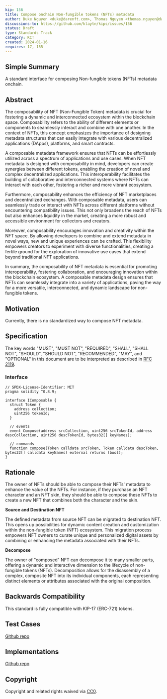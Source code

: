 ```yaml
---
kip: 156
title: Compose onchain Non-fungible tokens (NFTs) metadata
author: Duke Nguyen <duke@darenft.com>, Thomas Nguyen <thomas.nguyen@darenft.com>, Kelvin Pham <kelvin.pham@darenft.com>, Tony Vu <tony.vu@darenft.com>
discussions-to: https://github.com/klaytn/kips/issues/156
status: Draft
type: Standards Track
category: KCT
created: 2024-01-16
requires: 17, 155
---
```


## Simple Summary
A standard interface for composing Non-fungible tokens (NFTs) metadata onchain.

## Abstract
The composability of NFT (Non-Fungible Token) metadata is crucial for fostering a dynamic and interconnected ecosystem within the blockchain space. Composability refers to the ability of different elements or components to seamlessly interact and combine with one another. In the context of NFTs, this concept emphasizes the importance of designing metadata structures that can easily integrate with various decentralized applications (DApps), platforms, and smart contracts.

A composable metadata framework ensures that NFTs can be effortlessly utilized across a spectrum of applications and use cases. When NFT metadata is designed with composability in mind, developers can create synergies between different tokens, enabling the creation of novel and complex decentralized applications. This interoperability facilitates the building of collaborative and interconnected systems where NFTs can interact with each other, fostering a richer and more vibrant ecosystem.

Furthermore, composability enhances the efficiency of NFT marketplaces and decentralized exchanges. With composable metadata, users can seamlessly trade or interact with NFTs across different platforms without encountering compatibility issues. This not only broadens the reach of NFTs but also enhances liquidity in the market, creating a more robust and accessible environment for collectors and creators.

Moreover, composability encourages innovation and creativity within the NFT space. By allowing developers to combine and extend metadata in novel ways, new and unique experiences can be crafted. This flexibility empowers creators to experiment with diverse functionalities, creating a fertile ground for the exploration of innovative use cases that extend beyond traditional NFT applications.

In summary, the composability of NFT metadata is essential for promoting interoperability, fostering collaboration, and encouraging innovation within the blockchain ecosystem. A composable metadata design ensures that NFTs can seamlessly integrate into a variety of applications, paving the way for a more versatile, interconnected, and dynamic landscape for non-fungible tokens.

## Motivation
Currently, there is no standardized way to compose NFT metadata.

## Specification
The key words "MUST", "MUST NOT", "REQUIRED", "SHALL", "SHALL NOT", "SHOULD", "SHOULD NOT", "RECOMMENDED", "MAY", and "OPTIONAL" in this document are to be interpreted as described in [RFC 2119](https://www.ietf.org/rfc/rfc2119.txt).

### Interface
```solidity
// SPDX-License-Identifier: MIT
pragma solidity ^0.8.9;

interface IComposable {
  struct Token {
    address collection;
    uint256 tokenId;
  }

  // events
  event Compose(address srcCollection, uint256 srcTokenId, address descCollection, uint256 descTokenId, bytes32[] keyNames);

  // commands
  function compose(Token calldata srcToken, Token calldata descToken, bytes32[] calldata keyNames) external returns (bool);
}
```

## Rationale
The owner of NFTs should be able to compose their NFTs' metadata to enhance the value of the NFTs. For instance, if they purchase an NFT character and an NFT skin, they should be able to compose these NFTs to create a new NFT that combines both the character and the skin.

**Source and Destination NFT**

The defined metadata from source NFT can be migrated to destination NFT. This opens up possibilities for dynamic content creation and customization within the non-fungible token (NFT) ecosystem. This migration process empowers NFT owners to curate unique and personalized digital assets by combining or enhancing the metadata associated with their NFTs.

**Decompose**

The owner of "composed" NFT can decompose it to many smaller parts, offering a dynamic and interactive dimension to the lifecycle of non-fungible tokens (NFTs). Decomposition allows for the disassembly of a complex, composite NFT into its individual components, each representing distinct elements or attributes associated with the original composition.

## Backwards Compatibility
This standard is fully compatible with KIP-17 (ERC-721) tokens.

## Test Cases
[Github repo](https://github.com/darenft-labs/darenft-protocol-contracts)

## Implementations
[Github repo](https://github.com/darenft-labs/darenft-protocol-contracts)

## Copyright
Copyright and related rights waived via [CC0](https://creativecommons.org/publicdomain/zero/1.0/).


